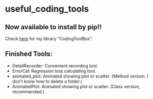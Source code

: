 # useful_coding_tools

## **Now available to install by pip!!**
Check [here](https://github.com/kent010341/CodingToolBox) for my library "CodingToolBox".

## Finished Tools:
* DetailRecorder: Convenient recording tool.
* ErrorCal: Regression loss calculating tool.
* animated_plot: Animated showing plot or scatter. (Method version. I don't know how to delete a folder.)
* AnimatedPlot: Animated showing plot or scatter. (Class version, recommended.)
